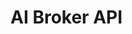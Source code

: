 # AI Broker API

<script src="https://cdn.redoc.ly/redoc/latest/bundles/redoc.standalone.js"></script>
<redoc spec-url="../services/ai-broker/openapi.yaml" hide-download-button="false" expand-responses="200,201,400,401,403,404"></redoc>

